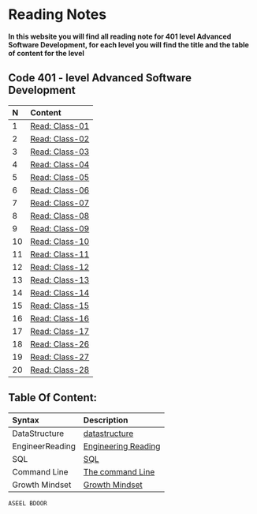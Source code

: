 # Reading Notes
**In this website you will find all reading note for 401 level Advanced Software Development, for each level you will find the title and the table of content for the level**

## Code 401 - level Advanced Software Development
|N|Content|
|:------------|:-------------|
|1|[Read: Class-01](./Code401/class-01.md)|
|2|[Read: Class-02](./Code401/class-02.md)|
|3|[Read: Class-03](./Code401/class-03.md)|
|4|[Read: Class-04](./Code401/class-04.md)|
|5|[Read: Class-05](./Code401/class-05.md)|
|6|[Read: Class-06](./Code401/class-06.md)|
|7|[Read: Class-07](./Code401/class-07.md)|
|8|[Read: Class-08](./Code401/class-08.md)|
|9|[Read: Class-09](./Code401/class-09.md)|
|10|[Read: Class-10](./Code401/class-10.md)|
|11|[Read: Class-11](./Code401/class-11.md)|
|12|[Read: Class-12](./Code401/class-12.md)|
|13|[Read: Class-13](./Code401/class-13.md)|
|14|[Read: Class-14](./Code401/class-14.md)|
|15|[Read: Class-15](./Code401/class-15.md)|
|16|[Read: Class-16](./Code401/class-16.md)|
|17|[Read: Class-17](./Code401/class-17.md)|
|18|[Read: Class-26](./Code401/class-26.md)|
|19|[Read: Class-27](./Code401/class-27.md)|
|20|[Read: Class-28](./Code401/class-28.md)|

## Table Of Content: ##
 | Syntax      | Description |    
| :---      |    :----  |          
| DataStructure      | [datastructure](./prep/stracture.md)       
| EngineerReading   | [Engineering Reading](./prep/engineer.md)         
|SQL| [SQL](./prep/sql.png)
|Command Line | [The command Line](./prep/command.md)
|Growth Mindset | [Growth Mindset](./prep/mindset.md)

`ASEEL BDOOR`